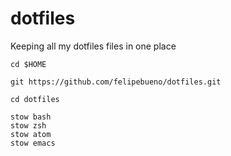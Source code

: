 dotfiles
========

Keeping all my dotfiles files in one place

```
cd $HOME

git https://github.com/felipebueno/dotfiles.git

cd dotfiles

stow bash
stow zsh
stow atom
stow emacs
```
